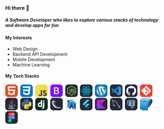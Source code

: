 ### Hi there 👋

##### A Software Developer who likes to explore various stacks of technology and develop apps for fun

#### My Interests
- Web Design
- Backend API Development
- Mobile Development
- Machine Learning

#### My Tech Stacks
<p align="left"> 
<img src="assets/icons/HTML.svg" alt="HTML" width="40" height="40"/>&nbsp;
<img src="assets/icons/CSS.svg" alt="CSS" width="40" height="40"/>&nbsp;
<img src="assets/icons/JavaScript.svg" alt="Javascript" width="40" height="40"/>&nbsp;
<img src="assets/icons/Bootstrap.svg" alt="Bootstrap" width="40" height="40"/>&nbsp;
<img src="assets/icons/NodeJS-Dark.svg" alt="Node JS" width="40" height="40"/>&nbsp;
<img src="assets/icons/React-Dark.svg" alt="React" width="40" height="40"/>&nbsp;
<img src="assets/icons/Wordpress.svg" alt="Wordpress" width="40" height="40"/>&nbsp;
<img src="assets/icons/VSCode-Dark.svg" alt="VS Code" width="40" height="40"/>&nbsp;
<img src="assets/icons/Github-Dark.svg" alt="Github" width="40" height="40"/>&nbsp;
<img src="assets/icons/Git.svg" alt="Git" width="40" height="40"/>&nbsp;
<img src="assets/icons/Java-Dark.svg" alt="Java" width="40" height="40"/>&nbsp;
<img src="assets/icons/Python-Dark.svg" alt="Python" width="40" height="40"/>&nbsp;
<img src="assets/icons/Django.svg" alt="Django" width="40" height="40"/>&nbsp;
<img src="assets/icons/Flask-Dark.svg" alt="Flask" width="40" height="40"/>&nbsp;
<img src="assets/icons/AndroidStudio-Light.svg" alt="Android Studio" width="40" height="40"/>&nbsp;
<img src="assets/icons/Flutter-Dark.svg" alt="Flutter" width="40" height="40"/>&nbsp;
<img src="assets/icons/Kotlin-Dark.svg" alt="Kotlin" width="40" height="40"/>&nbsp;
<img src="assets/icons/MySQL-Dark.svg" alt="MySQL" width="40" height="40"/>&nbsp;
<img src="assets/icons/PostgreSQL-Dark.svg" alt="PostgreSQL" width="40" height="40"/>&nbsp;
<img src="assets/icons/SQLite.svg" alt="SQLite" width="40" height="40"/>&nbsp;
<img src="assets/icons/Figma-Dark.svg" alt="Figma" width="40" height="40"/>&nbsp;


</p>
